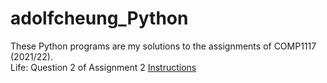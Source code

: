 # adolfcheung_Python
These Python programs are my solutions to the assignments of COMP1117 (2021/22). <br />
Life: Question 2 of Assignment 2 [Instructions](https://github.com/adolfcheung/adolfcheung_Python/files/8747339/question_2.pdf) <br />

